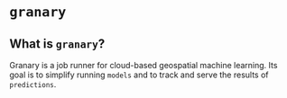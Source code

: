 `granary`
========

## What is `granary`?

Granary is a job runner for cloud-based geospatial machine learning.
Its goal is to simplify running `models` and to track and serve
the results of `predictions`.
